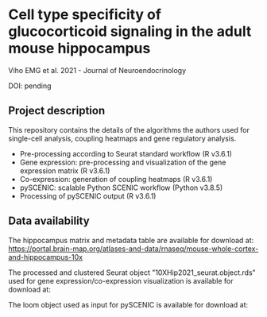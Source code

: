 # Cell type specificity of glucocorticoid signaling in the adult mouse hippocampus

Viho EMG et al. 2021 - Journal of Neuroendocrinology

DOI: pending

## Project description

This repository contains the details of the algorithms the authors used for single-cell analysis, coupling heatmaps and gene regulatory analysis.

- Pre-processing according to Seurat standard workflow (R v3.6.1)
- Gene expression: pre-processing and visualization of the gene expression matrix (R v3.6.1)
- Co-expression: generation of coupling heatmaps (R v3.6.1)
- pySCENIC: scalable Python SCENIC workflow (Python v3.8.5)
- Processing of pySCENIC output (R v3.6.1)

## Data availability

The hippocampus matrix and metadata table are available for download at: https://portal.brain-map.org/atlases-and-data/rnaseq/mouse-whole-cortex-and-hippocampus-10x

The processed and clustered Seurat object "10XHip2021_seurat.object.rds" used for gene expression/co-expression visualization is available for download at:

The loom object used as input for pySCENIC is available for download at:
